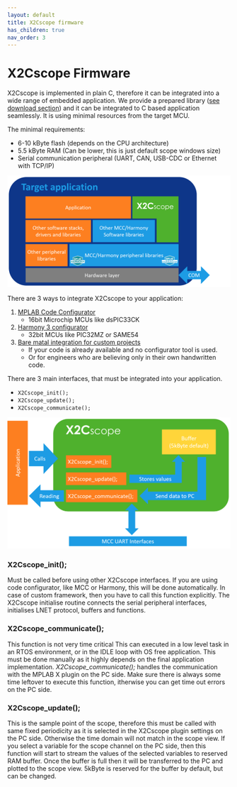 ```yaml
---
layout: default
title: X2Cscope firmware
has_children: true
nav_order: 3
---
```

# X2Cscope Firmware

X2Cscope is implemented in plain C, therefore it can be integrated into a wide range of embedded application. We provide a prepared library ([see download section](../supportedHW.md)) and it can be integrated to C based application seamlessly. It is using minimal resources from the target MCU. 

The minimal requirements:
* 6-10 kByte flash (depends on the CPU architecture)
* 5.5 kByte RAM (Can be lower, this is just default scope windows size)
* Serial communication peripheral (UART, CAN, USB-CDC or Ethernet with TCP/IP)

![Architecture](../../images/architecture.png)


There are 3 ways to integrate X2Cscope to your application:
1. [MPLAB Code Configurator](mcc.md) 
   * 16bit Microchip MCUs like dsPIC33CK
2. [Harmony 3 configurator](harmony.md)
   * 32bit MCUs like PIC32MZ or SAME54
3. [Bare matal integration for custom projects](baremetal.md)
   * If your code is already available and no configurator tool is used. 
   * Or for engineers who are believing only in their own handwritten code. 


There are 3 main interfaces, that must be integrated into your application. 
* `X2Cscope_init();`
* `X2Cscope_update();`
* `X2Cscope_communicate();`


![X2Cscope APIs](../../images/X2CscopeAPIs.png)

### X2Cscope_init(); 

Must be called before using other X2Cscope interfaces. If you are using code configurator, like MCC or Harmony, this will be done automatically. In case of custom framework, then you have to call this function explicitly. The X2Cscope initialise routine connects the serial peripheral interfaces, initialises LNET protocol, buffers and functions.

### X2Cscope_communicate(); 

This function is not very time critical This can executed in a low level task in an RTOS environment, or in the IDLE loop with OS free application. This must be done manually as it highly depends on the final application implementation. *X2Cscope_communicate();* handles the communication with the MPLAB X plugin on the PC side. Make sure there is always some time leftover to execute this function, itherwise you can get time out errors on the PC side.

### X2Cscope_update(); 

This is the sample point of the scope, therefore this must be called with same fixed periodicity as it is selected in the X2Cscope plugin settings on the PC side. Otherwise the time domain will not match in the scope view. If you select a variable for the scope channel on the PC side, then this function will start to stream the values of the selected variables to reserved RAM buffer. Once the buffer is full then it will be transferred to the PC and plotted to the scope view. 5kByte is reserved for the buffer by default, but can be changed.
